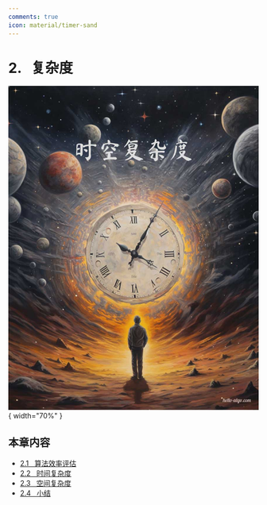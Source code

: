 ```yaml
---
comments: true
icon: material/timer-sand
---
```


# 2. &nbsp; 复杂度

<div class="center-table" markdown>

![复杂度](../assets/covers/chapter_complexity_analysis.jpg){ width="70%" }

</div>

## 本章内容

- [2.1 &nbsp; 算法效率评估](https://www.hello-algo.com/chapter_computational_complexity/performance_evaluation/)
- [2.2 &nbsp; 时间复杂度](https://www.hello-algo.com/chapter_computational_complexity/time_complexity/)
- [2.3 &nbsp; 空间复杂度](https://www.hello-algo.com/chapter_computational_complexity/space_complexity/)
- [2.4 &nbsp; 小结](https://www.hello-algo.com/chapter_computational_complexity/summary/)
